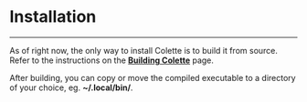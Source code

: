 # Installation

---

As of right now, the only way to install Colette is to build it from source. Refer to the instructions on the **[Building Colette](building.md)** page.

After building, you can copy or move the compiled executable to a directory of your choice, eg. **~/.local/bin/**.
